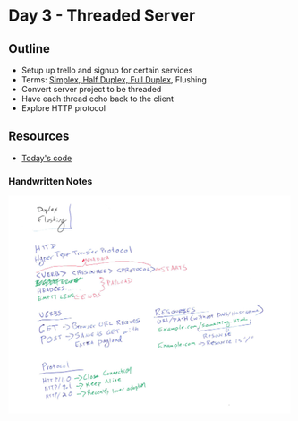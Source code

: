 # Day 3 - Threaded Server

## Outline

* Setup up trello and signup for certain services
* Terms: [Simplex, Half Duplex, Full Duplex](https://en.wikipedia.org/wiki/Duplex_(telecommunications)), Flushing
* Convert server project to be threaded
* Have each thread echo back to the client
* Explore HTTP protocol


## Resources

* [Today's code](https://github.com/CS3550/ThreadedSocket)

### Handwritten Notes

![Lecture Notes](./images/LectureNotes03.png)

